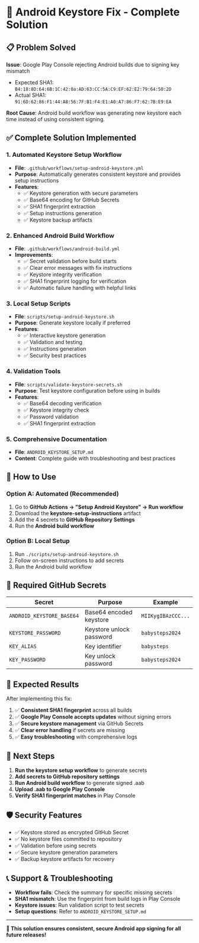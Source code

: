 # 🔐 Android Keystore Fix - Complete Solution

## 📋 Problem Solved

**Issue**: Google Play Console rejecting Android builds due to signing key mismatch
- Expected SHA1: `B4:18:8D:64:6B:1C:42:0a:AD:63:CC:5A:C9:EF:62:E2:79:64:50:2D`
- Actual SHA1: `91:6D:62:86:F1:44:A8:56:7F:B1:F4:E1:A0:A7:86:F7:62:7B:E9:EA`

**Root Cause**: Android build workflow was generating new keystore each time instead of using consistent signing.

## ✅ Complete Solution Implemented

### 1. **Automated Keystore Setup Workflow**
- **File**: `.github/workflows/setup-android-keystore.yml`
- **Purpose**: Automatically generates consistent keystore and provides setup instructions
- **Features**:
  - ✅ Keystore generation with secure parameters
  - ✅ Base64 encoding for GitHub Secrets
  - ✅ SHA1 fingerprint extraction
  - ✅ Setup instructions generation
  - ✅ Keystore backup artifacts

### 2. **Enhanced Android Build Workflow** 
- **File**: `.github/workflows/android-build.yml` 
- **Improvements**:
  - ✅ Secret validation before build starts
  - ✅ Clear error messages with fix instructions
  - ✅ Keystore integrity verification
  - ✅ SHA1 fingerprint logging for verification
  - ✅ Automatic failure handling with helpful links

### 3. **Local Setup Scripts**
- **File**: `scripts/setup-android-keystore.sh`
- **Purpose**: Generate keystore locally if preferred
- **Features**:
  - ✅ Interactive keystore generation
  - ✅ Validation and testing
  - ✅ Instructions generation
  - ✅ Security best practices

### 4. **Validation Tools**
- **File**: `scripts/validate-keystore-secrets.sh`
- **Purpose**: Test keystore configuration before using in builds
- **Features**:
  - ✅ Base64 decoding verification
  - ✅ Keystore integrity check
  - ✅ Password validation
  - ✅ SHA1 fingerprint extraction

### 5. **Comprehensive Documentation**
- **File**: `ANDROID_KEYSTORE_SETUP.md`
- **Content**: Complete guide with troubleshooting and best practices

## 🚀 How to Use

### Option A: Automated (Recommended)
1. Go to **GitHub Actions → "Setup Android Keystore" → Run workflow**
2. Download the **keystore-setup-instructions** artifact
3. Add the 4 secrets to **GitHub Repository Settings**
4. Run the **Android build workflow**

### Option B: Local Setup  
1. Run `./scripts/setup-android-keystore.sh`
2. Follow on-screen instructions to add secrets
3. Run the Android build workflow

## 🔑 Required GitHub Secrets

| Secret | Purpose | Example |
|--------|---------|---------|
| `ANDROID_KEYSTORE_BASE64` | Base64 encoded keystore | `MIIKygIBAzCCC...` |
| `KEYSTORE_PASSWORD` | Keystore unlock password | `babysteps2024` |
| `KEY_ALIAS` | Key identifier | `babysteps` |  
| `KEY_PASSWORD` | Key unlock password | `babysteps2024` |

## 🎯 Expected Results

After implementing this fix:

1. ✅ **Consistent SHA1 fingerprint** across all builds
2. ✅ **Google Play Console accepts updates** without signing errors
3. ✅ **Secure keystore management** via GitHub Secrets
4. ✅ **Clear error handling** if secrets are missing
5. ✅ **Easy troubleshooting** with comprehensive logs

## 📱 Next Steps

1. **Run the keystore setup workflow** to generate secrets
2. **Add secrets to GitHub repository settings**
3. **Run Android build workflow** to generate signed .aab
4. **Upload .aab to Google Play Console**
5. **Verify SHA1 fingerprint matches** in Play Console

## 🛡️ Security Features

- ✅ Keystore stored as encrypted GitHub Secret
- ✅ No keystore files committed to repository
- ✅ Validation before using secrets
- ✅ Secure keystore generation parameters
- ✅ Backup keystore artifacts for recovery

## 📞 Support & Troubleshooting

- **Workflow fails**: Check the summary for specific missing secrets
- **SHA1 mismatch**: Use the fingerprint from build logs in Play Console  
- **Keystore issues**: Run validation script to test secrets
- **Setup questions**: Refer to `ANDROID_KEYSTORE_SETUP.md`

---

**🔐 This solution ensures consistent, secure Android app signing for all future releases!**